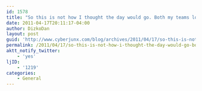 ```yaml
---
id: 1578
title: "So this is not how I thought the day would go. Both my teams lost, but at least I had a nice dinner with stephs aunts."
date: 2011-04-17T20:11:17-04:00
author: DizkoDan
layout: post
guid: 'http://www.cyberjunx.com/blog/archives/2011/04/17/so-this-is-not-how-i-thought-the-day-would-go-both-my-teams-lost-but-at-least-i-had-a-nice-dinner-with-stephs-aunts/'
permalink: /2011/04/17/so-this-is-not-how-i-thought-the-day-would-go-both-my-teams-lost-but-at-least-i-had-a-nice-dinner-with-stephs-aunts/
aktt_notify_twitter:
    - 'yes'
ljID:
    - '1219'
categories:
    - General
---
```


<div class="posterous_autopost"></div>